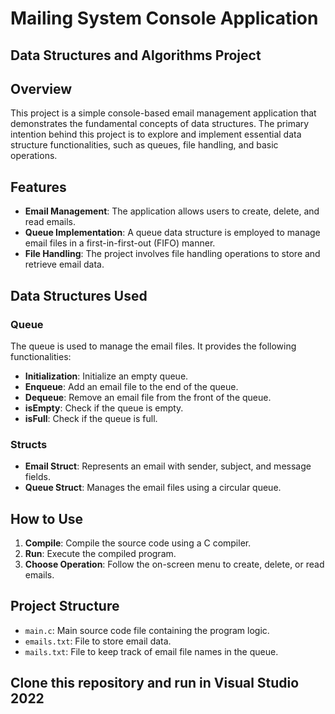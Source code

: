 # Mailing System Console Application
## Data Structures and Algorithms Project

## Overview

This project is a simple console-based email management application that demonstrates the fundamental concepts of data structures. The primary intention behind this project is to explore and implement essential data structure functionalities, such as queues, file handling, and basic operations.

## Features

- **Email Management**: The application allows users to create, delete, and read emails.
- **Queue Implementation**: A queue data structure is employed to manage email files in a first-in-first-out (FIFO) manner.
- **File Handling**: The project involves file handling operations to store and retrieve email data.

## Data Structures Used

### Queue

The queue is used to manage the email files. It provides the following functionalities:

- **Initialization**: Initialize an empty queue.
- **Enqueue**: Add an email file to the end of the queue.
- **Dequeue**: Remove an email file from the front of the queue.
- **isEmpty**: Check if the queue is empty.
- **isFull**: Check if the queue is full.

### Structs

- **Email Struct**: Represents an email with sender, subject, and message fields.
- **Queue Struct**: Manages the email files using a circular queue.

## How to Use

1. **Compile**: Compile the source code using a C compiler.
2. **Run**: Execute the compiled program.
3. **Choose Operation**: Follow the on-screen menu to create, delete, or read emails.

## Project Structure

- `main.c`: Main source code file containing the program logic.
- `emails.txt`: File to store email data.
- `mails.txt`: File to keep track of email file names in the queue.

## Clone this repository and run in Visual Studio 2022
